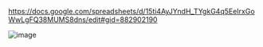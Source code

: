 https://docs.google.com/spreadsheets/d/15ti4AyJYndH_TYgkG4q5EeIrxGoWwLgFQ38MUMS8dns/edit#gid=882902190

![image](https://user-images.githubusercontent.com/6216013/205363653-8980830c-6476-4efa-94ea-b85ae26b4cbb.png)
